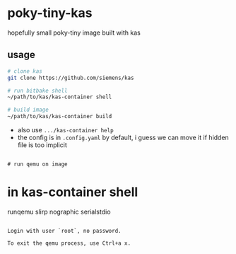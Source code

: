 # poky-tiny-kas

hopefully small poky-tiny image built with kas

## usage

```sh
# clone kas
git clone https://github.com/siemens/kas

# run bitbake shell
~/path/to/kas/kas-container shell

# build image
~/path/to/kas/kas-container build
```

 - also use `.../kas-container help`
 - the config is in `.config.yaml` by default, i guess we can move it if
   hidden file is too implicit
```

# run qemu on image

```
# in kas-container shell
runqemu slirp nographic serialstdio
```

Login with user `root`, no password.

To exit the qemu process, use Ctrl+a x.

